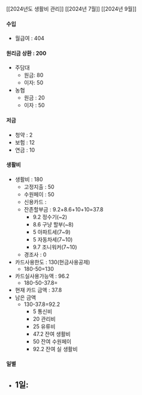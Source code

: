 [[2024년도 생활비 관리]]
[[2024년 7월]]
[[2024년 9월]]

#### 수입
- 월급여 : 404

#### 원리금 상환 : 200
- 주담대
	- 원금: 80
	- 이자: 50
- 농협
	- 원금 : 20
	- 이자 : 50

#### 저금
- 청약 : 2
- 보험 : 12
- 연금 : 10

#### 생활비
- 생활비 : 180
	- 고정지출 : 50
	- 수원페이 : 50
	- 신용카드 : 
	- 잔존할부금 : 9.2+8.6+10+10=37.8
		- 9.2 정수기(~2)
		- 8.6 구냥 할부(~8)
		- 5 아파트세(7~9)
		- 5 자동차세(7~10)
		- 9.7 조니워커(7~10)
	- 경조사 : 0
- 카드사용한도 : 130(현금사용공제)
	- 180-50=130
- 카드실사용가능액 : 96.2
	- 180-50-37.8=
- 현재 카드 금액 : 37.8
- 남은 금액
	- 130-37.8=92.2
		- 5 통신비
		- 20 관리비
		- 25 유류비 
		- 47.2 잔여 생활비
		- 50 잔여 수원페이
		- 92.2 잔여 실 생활비

#### 일별
- 1일: 
	- 
